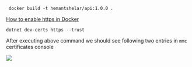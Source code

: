 ` docker build -t hemantshelar/api:1.0.0 .`

[How to enable https in Docker](https://www.youtube.com/watch?v=lcaDDxJv260)

`dotnet dev-certs https --trust`

After executing above command we should see following two entries in `mmc` certificates console

<img src='./../imgs/PersonalCertificates.png'>